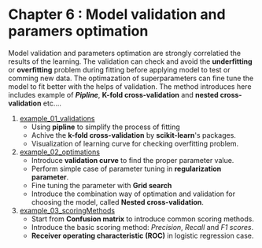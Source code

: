 # Chapter 6 : Model validation and paramers optimation
Model validation and parameters optimation are strongly correlatied the results of the learning. The validation can check and avoid the **underfitting** or **overfitting** problem during fitting before applying model to test or comming new data. The optimazation of superparameters can fine tune the model to fit better with the helps of validation. The method introduces here includes example of ***Pipline***, **K-fold cross-validation** and **nested cross-validation** etc....     

1. [example_01_validations](example_01_validations.ipynb)
   - Using **pipline** to simplify the process of fitting
   - Achive the **k-fold cross-validation** by **scikit-learn**'s packages.
   - Visualization of learning curve for checking overfitting problem.
2. [example_02_optimations](example_02_optimations.ipynb)
   - Introduce **validation curve** to find the proper parameter value.
   - Perform simple case of parameter tuning in **regularization parameter**.
   - Fine tuning the parameter with **Grid search**
   - Introduce the combination way of optimation and validation for choosing the model, called **Nested cross-validation**.
3. [example_03_scoringMethods](example_03_scoringMethods.ipynb)
   - Start from **Confusion matrix** to introduce common scoring methods.
   - Introduce the basic scoring method: *Precision*, *Recall* and *F1 scores*.
   - **Receiver operating characteristic (ROC)** in logistic regression case.
